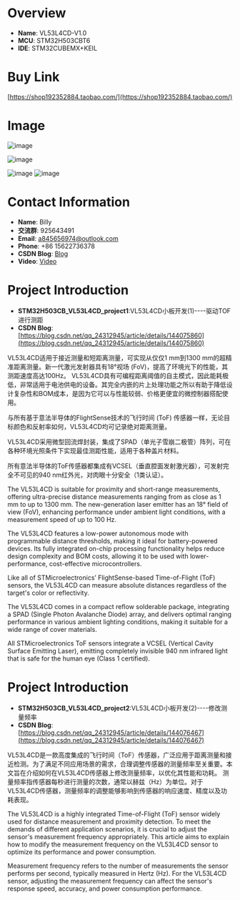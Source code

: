 # Overview
- **Name**: VL53L4CD-V1.0
- **MCU**: STM32H503CBT6
- **IDE**: STM32CUBEMX+KEIL


# Buy Link
[https://shop192352884.taobao.com/](https://shop192352884.taobao.com/)




# Image



![image](https://github.com/user-attachments/assets/a7f41ff9-9d6e-4d0c-99ae-bcca42ed0650)

![image](https://github.com/user-attachments/assets/5aed23de-a713-45d7-b83d-b500f21bb798)

![image](https://github.com/user-attachments/assets/b50f37b4-dacc-4735-81cc-2c6f2c9a1c05)
![image](https://github.com/user-attachments/assets/16918c7b-e57c-48b6-b8fc-ed7157fdf58d)


# Contact Information

- **Name**: Billy
- **交流群**: 925643491
- **Email**: a845656974@outlook.com
- **Phone**: +86 15622736378
- **CSDN Blog**: [Blog](https://blog.csdn.net/qq_24312945)
- **Video**: [Video](https://space.bilibili.com/26152390)



# Project Introduction
- **STM32H503CB_VL53L4CD_project1**:VL53L4CD小板开发(1)----驱动TOF进行测距
- **CSDN Blog**:[https://blog.csdn.net/qq_24312945/article/details/144075860](https://blog.csdn.net/qq_24312945/article/details/144075860)

VL53L4CD适用于接近测量和短距离测量，可实现从仅仅1 mm到1300 mm的超精准距离测量。新一代激光发射器具有18°视场 (FoV)，提高了环境光下的性能，其测距速度高达100Hz。
VL53L4CD具有可编程距离阈值的自主模式，因此能耗极低，非常适用于电池供电的设备。其完全内嵌的片上处理功能之所以有助于降低设计复杂性和BOM成本，是因为它可以与性能较弱、价格更便宜的微控制器搭配使用。

与所有基于意法半导体的FlightSense技术的飞行时间 (ToF) 传感器一样，无论目标颜色和反射率如何，VL53L4CD均可记录绝对距离测量。

VL53L4CD采用微型回流焊封装，集成了SPAD（单光子雪崩二极管）阵列，可在各种环境光照条件下实现最佳测距性能，适用于各种盖片材料。

所有意法半导体的ToF传感器都集成有VCSEL（垂直腔面发射激光器），可发射完全不可见的940 nm红外光，对肉眼十分安全（1类认证）。

The VL53L4CD is suitable for proximity and short-range measurements, offering ultra-precise distance measurements ranging from as close as 1 mm to up to 1300 mm. The new-generation laser emitter has an 18° field of view (FoV), enhancing performance under ambient light conditions, with a measurement speed of up to 100 Hz.

The VL53L4CD features a low-power autonomous mode with programmable distance thresholds, making it ideal for battery-powered devices. Its fully integrated on-chip processing functionality helps reduce design complexity and BOM costs, allowing it to be used with lower-performance, cost-effective microcontrollers.

Like all of STMicroelectronics’ FlightSense-based Time-of-Flight (ToF) sensors, the VL53L4CD can measure absolute distances regardless of the target's color or reflectivity.

The VL53L4CD comes in a compact reflow solderable package, integrating a SPAD (Single Photon Avalanche Diode) array, and delivers optimal ranging performance in various ambient lighting conditions, making it suitable for a wide range of cover materials.

All STMicroelectronics ToF sensors integrate a VCSEL (Vertical Cavity Surface Emitting Laser), emitting completely invisible 940 nm infrared light that is safe for the human eye (Class 1 certified).

# Project Introduction
- **STM32H503CB_VL53L4CD_project2**:VL53L4CD小板开发(2)----修改测量频率
- **CSDN Blog**:[https://blog.csdn.net/qq_24312945/article/details/144076467](https://blog.csdn.net/qq_24312945/article/details/144076467)

VL53L4CD是一款高度集成的飞行时间（ToF）传感器，广泛应用于距离测量和接近检测。为了满足不同应用场景的需求，合理调整传感器的测量频率至关重要。本文旨在介绍如何在VL53L4CD传感器上修改测量频率，以优化其性能和功耗。
测量频率指传感器每秒进行测量的次数，通常以赫兹（Hz）为单位。对于VL53L4CD传感器，测量频率的调整能够影响到传感器的响应速度、精度以及功耗表现。


The VL53L4CD is a highly integrated Time-of-Flight (ToF) sensor widely used for distance measurement and proximity detection. To meet the demands of different application scenarios, it is crucial to adjust the sensor's measurement frequency appropriately. This article aims to explain how to modify the measurement frequency on the VL53L4CD sensor to optimize its performance and power consumption.

Measurement frequency refers to the number of measurements the sensor performs per second, typically measured in Hertz (Hz). For the VL53L4CD sensor, adjusting the measurement frequency can affect the sensor's response speed, accuracy, and power consumption performance.


























